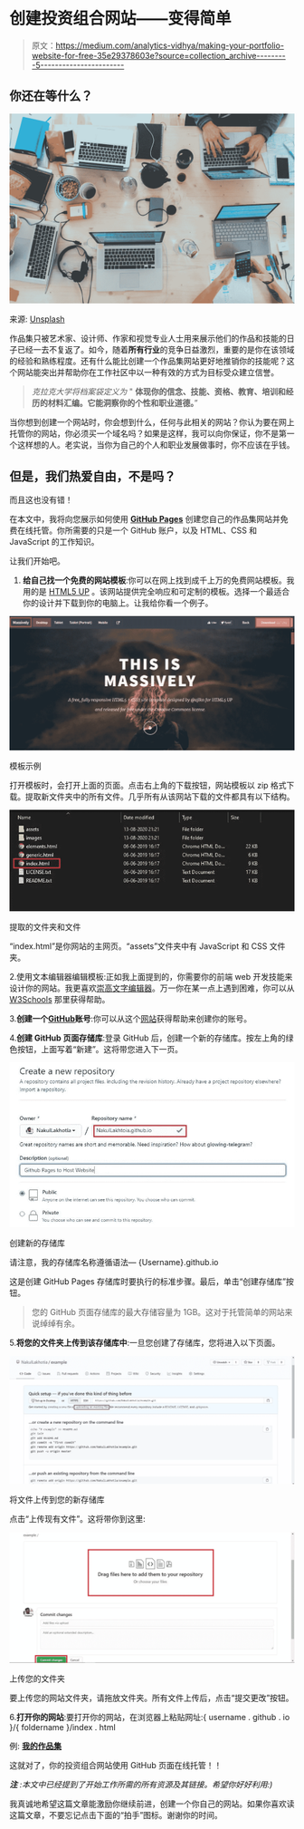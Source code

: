 # 创建投资组合网站——变得简单

> 原文：<https://medium.com/analytics-vidhya/making-your-portfolio-website-for-free-35e29378603e?source=collection_archive---------5----------------------->

## 你还在等什么？

![](img/b4f75fa2598d2b71018b43c262d6681e.png)

来源: [Unsplash](https://unsplash.com/s/photos/website)

作品集只被艺术家、设计师、作家和视觉专业人士用来展示他们的作品和技能的日子已经一去不复返了。如今，随着**所有行业**的竞争日益激烈，重要的是你在该领域的经验和熟练程度。还有什么能比创建一个作品集网站更好地推销你的技能呢？这个网站能突出并帮助你在工作社区中以一种有效的方式为目标受众建立信誉。

> *克拉克大学将档案袋定义为* " **体现你的信念、技能、资格、教育、培训和经历的材料汇编。它能洞察你的个性和职业道德。**”

当你想到创建一个网站时，你会想到什么，任何与此相关的网站？你认为要在网上托管你的网站，你必须买一个域名吗？如果是这样，我可以向你保证，你不是第一个这样想的人。老实说，当你为自己的个人和职业发展做事时，你不应该在乎钱。

## 但是，我们热爱自由，不是吗？

而且这也没有错！

在本文中，我将向您展示如何使用 [**GitHub Pages**](https://pages.github.com/) 创建您自己的作品集网站并免费在线托管。你所需要的只是一个 GitHub 账户，以及 HTML、CSS 和 JavaScript 的工作知识。

让我们开始吧。

1.  **给自己找一个免费的网站模板**:你可以在网上找到成千上万的免费网站模板。我用的是 [HTML5 UP](https://html5up.net/) 。该网站提供完全响应和可定制的模板。选择一个最适合你的设计并下载到你的电脑上。让我给你看一个例子。

![](img/d86d9a282d7ca33fc72f2dca900ee023.png)

模板示例

打开模板时，会打开上面的页面。点击右上角的下载按钮，网站模板以 zip 格式下载。提取新文件夹中的所有文件。几乎所有从该网站下载的文件都具有以下结构。

![](img/5575315b89aa7845a9b70a4d7b607044.png)

提取的文件夹和文件

“index.html”是你网站的主网页。“assets”文件夹中有 JavaScript 和 CSS 文件夹。

2.使用文本编辑器编辑模板:正如我上面提到的，你需要你的前端 web 开发技能来设计你的网站。我更喜欢[崇高文字编辑器](https://www.sublimetext.com/3)。万一你在某一点上遇到困难，你可以从 [W3Schools](https://www.w3schools.com/) 那里获得帮助。

3.**创建一个**[**GitHub**](https://github.com/)**账号**:你可以从这个[网站](https://www.wikihow.com/Create-an-Account-on-GitHub)获得帮助来创建你的账号。

4.**创建 GitHub 页面存储库**:登录 GitHub 后，创建一个新的存储库。按左上角的绿色按钮，上面写着“新建”。这将带您进入下一页。

![](img/3ffc7369eee96fe42157b23fbd85c75a.png)

创建新的存储库

请注意，我的存储库名称遵循语法— {Username}.github.io

这是创建 GitHub Pages 存储库时要执行的标准步骤。最后，单击“创建存储库”按钮。

> 您的 GitHub 页面存储库的最大存储容量为 1GB。这对于托管简单的网站来说绰绰有余。

5.**将您的文件夹上传到该存储库中**:一旦您创建了存储库，您将进入以下页面。

![](img/2a1bb1ab3707fad5b03f426eaea80be4.png)

将文件上传到您的新存储库

点击“上传现有文件”。这将带你到这里:

![](img/d39de5c4c9c47cc713f21e0f477e6e26.png)

上传您的文件夹

要上传您的网站文件夹，请拖放文件夹。所有文件上传后，点击“提交更改”按钮。

6.**打开你的网站**:要打开你的网站，在浏览器上粘贴网址:{ username . github . io }/{ foldername }/index . html

例: [**我的作品集**](https://nakullakhotia.github.io/portfolio/index.html)

这就对了，你的投资组合网站使用 GitHub 页面在线托管！！

***注*** *:本文中已经提到了开始工作所需的所有资源及其链接。希望你好好利用:)*

我真诚地希望这篇文章能激励你继续前进，创建一个你自己的网站。如果你喜欢读这篇文章，不要忘记点击下面的“拍手”图标。谢谢你的时间。